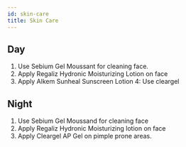 ```yaml
---
id: skin-care
title: Skin Care
---
```


## Day

1. Use Sebium Gel Moussant for cleaning face.
2. Apply Regaliz Hydronic Moisturizing Lotion on face
3. Apply Alkem Sunheal Sunscreen Lotion
4: Use cleargel

## Night

1. Use Sebium Gel Moussand for cleaning face
2. Apply Regaliz Hydronic Moisturizing lotion on face
3. Apply Cleargel AP Gel on pimple prone areas.
